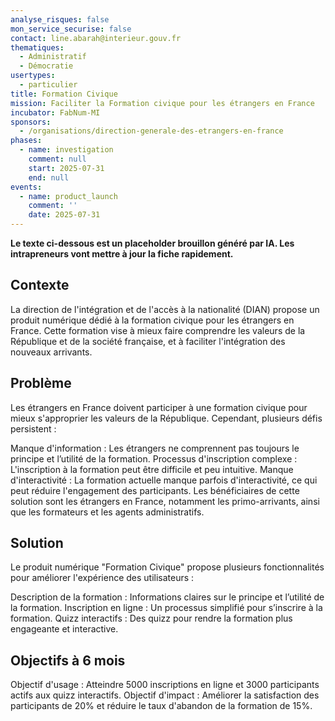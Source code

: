 ```yaml
---
analyse_risques: false
mon_service_securise: false
contact: line.abarah@interieur.gouv.fr
thematiques:
  - Administratif
  - Démocratie
usertypes:
  - particulier
title: Formation Civique
mission: Faciliter la Formation civique pour les étrangers en France
incubator: FabNum-MI
sponsors:
  - /organisations/direction-generale-des-etrangers-en-france
phases:
  - name: investigation
    comment: null
    start: 2025-07-31
    end: null
events:
  - name: product_launch
    comment: ''
    date: 2025-07-31
---
```

**Le texte ci-dessous est un placeholder brouillon généré par IA. Les intrapreneurs vont mettre à jour la fiche rapidement.**


## Contexte
La direction de l'intégration et de l'accès à la nationalité (DIAN) propose un produit numérique dédié à la formation civique pour les étrangers en France. Cette formation vise à mieux faire comprendre les valeurs de la République et de la société française, et à faciliter l'intégration des nouveaux arrivants.

## Problème
Les étrangers en France doivent participer à une formation civique pour mieux s'approprier les valeurs de la République. Cependant, plusieurs défis persistent :

Manque d'information : Les étrangers ne comprennent pas toujours le principe et l’utilité de la formation.
Processus d'inscription complexe : L'inscription à la formation peut être difficile et peu intuitive.
Manque d'interactivité : La formation actuelle manque parfois d'interactivité, ce qui peut réduire l'engagement des participants.
Les bénéficiaires de cette solution sont les étrangers en France, notamment les primo-arrivants, ainsi que les formateurs et les agents administratifs.

## Solution
Le produit numérique "Formation Civique" propose plusieurs fonctionnalités pour améliorer l'expérience des utilisateurs :

Description de la formation : Informations claires sur le principe et l’utilité de la formation.
Inscription en ligne : Un processus simplifié pour s’inscrire à la formation.
Quizz interactifs : Des quizz pour rendre la formation plus engageante et interactive.

## Objectifs à 6 mois

Objectif d'usage : Atteindre 5000 inscriptions en ligne et 3000 participants actifs aux quizz interactifs.
Objectif d'impact : Améliorer la satisfaction des participants de 20% et réduire le taux d'abandon de la formation de 15%.